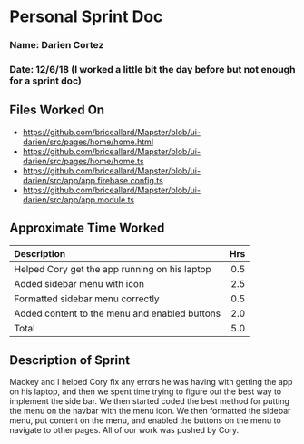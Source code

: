 # Personal Sprint Doc
### Name: Darien Cortez
### Date: 12/6/18 (I worked a little bit the day before but not enough for a sprint doc)


## Files Worked On


- https://github.com/briceallard/Mapster/blob/ui-darien/src/pages/home/home.html
- https://github.com/briceallard/Mapster/blob/ui-darien/src/pages/home/home.ts
- https://github.com/briceallard/Mapster/blob/ui-darien/src/app/app.firebase.config.ts
- https://github.com/briceallard/Mapster/blob/ui-darien/src/app/app.module.ts


## Approximate Time Worked


| Description                                             | Hrs  |
| :------------------------------------------------------ | ---: |
| Helped Cory get the app running on his laptop           | 0.5  |
| Added sidebar menu with icon                            | 2.5  |
| Formatted sidebar menu correctly                        | 0.5  |
| Added content to the menu and enabled buttons           | 2.0  |
| Total                                                   | 5.0  |


## Description of Sprint


Mackey and I helped Cory fix any errors he was having with getting the app on his laptop, and then we spent time
trying to figure out the best way to implement the side bar. We then started coded the best method for putting the 
menu on the navbar with the menu icon. We then formatted the sidebar menu, put content on the menu, and enabled the
buttons on the menu to navigate to other pages. All of our work was pushed by Cory.
